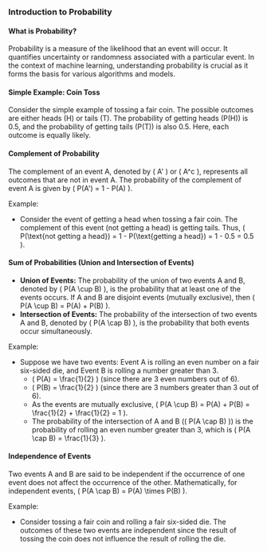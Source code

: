 ### Introduction to Probability

#### What is Probability?

Probability is a measure of the likelihood that an event will occur. It quantifies uncertainty or randomness associated with a particular event. In the context of machine learning, understanding probability is crucial as it forms the basis for various algorithms and models.

#### Simple Example: Coin Toss

Consider the simple example of tossing a fair coin. The possible outcomes are either heads (H) or tails (T). The probability of getting heads (P(H)) is 0.5, and the probability of getting tails (P(T)) is also 0.5. Here, each outcome is equally likely.

#### Complement of Probability

The complement of an event A, denoted by \( A' \) or \( A^c \), represents all outcomes that are not in event A. The probability of the complement of event A is given by \( P(A') = 1 - P(A) \).

Example:
- Consider the event of getting a head when tossing a fair coin. The complement of this event (not getting a head) is getting tails. Thus, \( P(\text{not getting a head}) = 1 - P(\text{getting a head}) = 1 - 0.5 = 0.5 \).

#### Sum of Probabilities (Union and Intersection of Events)

- **Union of Events:** The probability of the union of two events A and B, denoted by \( P(A \cup B) \), is the probability that at least one of the events occurs. If A and B are disjoint events (mutually exclusive), then \( P(A \cup B) = P(A) + P(B) \).
- **Intersection of Events:** The probability of the intersection of two events A and B, denoted by \( P(A \cap B) \), is the probability that both events occur simultaneously.

Example:
- Suppose we have two events: Event A is rolling an even number on a fair six-sided die, and Event B is rolling a number greater than 3. 
  - \( P(A) = \frac{1}{2} \) (since there are 3 even numbers out of 6).
  - \( P(B) = \frac{1}{2} \) (since there are 3 numbers greater than 3 out of 6).
  - As the events are mutually exclusive, \( P(A \cup B) = P(A) + P(B) = \frac{1}{2} + \frac{1}{2} = 1 \).
  - The probability of the intersection of A and B (\( P(A \cap B) \)) is the probability of rolling an even number greater than 3, which is \( P(A \cap B) = \frac{1}{3} \).

#### Independence of Events

Two events A and B are said to be independent if the occurrence of one event does not affect the occurrence of the other. Mathematically, for independent events, \( P(A \cap B) = P(A) \times P(B) \).

Example:
- Consider tossing a fair coin and rolling a fair six-sided die. The outcomes of these two events are independent since the result of tossing the coin does not influence the result of rolling the die.

